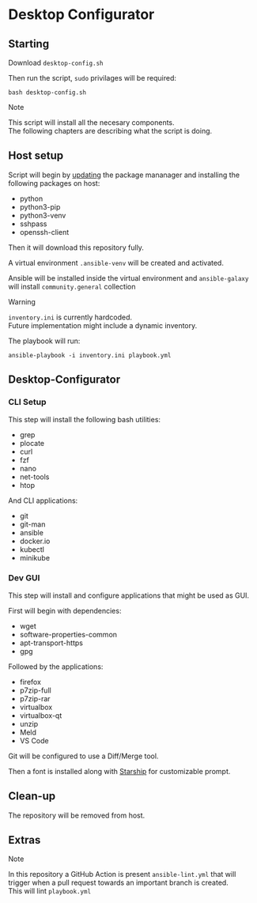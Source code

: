 # Desktop Configurator

## Starting

Download `desktop-config.sh`

Then run the script, `sudo` privilages will be required:
```shell
bash desktop-config.sh
```

> [!NOTE]
> This script will install all the necesary components.  
> The following chapters are describing what the script is doing.

## Host setup

Script will begin by <ins>updating</ins> the package mananager and installing the following packages on host:
- python
- python3-pip
- python3-venv
- sshpass
- openssh-client

Then it will download this repository fully.

A virtual environment `.ansible-venv` will be created and activated.

Ansible will be installed inside the virtual environment and `ansible-galaxy` will install `community.general` collection

> [!WARNING]
> `inventory.ini` is currently hardcoded.  
> Future implementation might include a dynamic inventory.

The playbook will run:
```shell
ansible-playbook -i inventory.ini playbook.yml
```

## Desktop-Configurator
### CLI Setup

This step will install the following bash utilities:
- grep
- plocate
- curl
- fzf
- nano
- net-tools
- htop

And CLI applications:
- git
- git-man
- ansible
- docker.io
- kubectl
- minikube


### Dev GUI

This step will install and configure applications that might be used as GUI.

First will begin with dependencies:
- wget
- software-properties-common
- apt-transport-https
- gpg

Followed by the applications:
- firefox
- p7zip-full
- p7zip-rar
- virtualbox
- virtualbox-qt
- unzip
- Meld
- VS Code

Git will be configured to use a Diff/Merge tool.

Then a font is installed along with [Starship](https://starship.rs/) for customizable prompt.


## Clean-up

The repository will be removed from host.

## Extras

> [!NOTE]
> In this repository a GitHub Action is present `ansible-lint.yml` that will trigger when a pull request towards an important branch is created.  
> This will lint `playbook.yml` 
